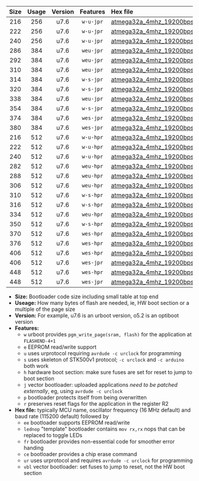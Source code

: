 |Size|Usage|Version|Features|Hex file|
|:-:|:-:|:-:|:-:|:--|
|216|256|u7.6|`w-u-jpr`|[atmega32a_4mhz_19200bps_ur_vbl.hex](https://raw.githubusercontent.com/stefanrueger/urboot/main//atmega32a_4mhz_19200bps_ur_vbl.hex)|
|222|256|u7.6|`w-u-jpr`|[atmega32a_4mhz_19200bps_lednop_ur_vbl.hex](https://raw.githubusercontent.com/stefanrueger/urboot/main//atmega32a_4mhz_19200bps_lednop_ur_vbl.hex)|
|240|256|u7.6|`w-u-jpr`|[atmega32a_4mhz_19200bps_lednop_fr_ur_vbl.hex](https://raw.githubusercontent.com/stefanrueger/urboot/main//atmega32a_4mhz_19200bps_lednop_fr_ur_vbl.hex)|
|286|384|u7.6|`weu-jpr`|[atmega32a_4mhz_19200bps_ee_ur_vbl.hex](https://raw.githubusercontent.com/stefanrueger/urboot/main//atmega32a_4mhz_19200bps_ee_ur_vbl.hex)|
|292|384|u7.6|`weu-jpr`|[atmega32a_4mhz_19200bps_ee_lednop_ur_vbl.hex](https://raw.githubusercontent.com/stefanrueger/urboot/main//atmega32a_4mhz_19200bps_ee_lednop_ur_vbl.hex)|
|310|384|u7.6|`weu-jpr`|[atmega32a_4mhz_19200bps_ee_lednop_fr_ur_vbl.hex](https://raw.githubusercontent.com/stefanrueger/urboot/main//atmega32a_4mhz_19200bps_ee_lednop_fr_ur_vbl.hex)|
|314|384|u7.6|`w-s-jpr`|[atmega32a_4mhz_19200bps_vbl.hex](https://raw.githubusercontent.com/stefanrueger/urboot/main//atmega32a_4mhz_19200bps_vbl.hex)|
|320|384|u7.6|`w-s-jpr`|[atmega32a_4mhz_19200bps_lednop_vbl.hex](https://raw.githubusercontent.com/stefanrueger/urboot/main//atmega32a_4mhz_19200bps_lednop_vbl.hex)|
|338|384|u7.6|`weu-jpr`|[atmega32a_4mhz_19200bps_ee_lednop_fr_ce_ur_vbl.hex](https://raw.githubusercontent.com/stefanrueger/urboot/main//atmega32a_4mhz_19200bps_ee_lednop_fr_ce_ur_vbl.hex)|
|354|384|u7.6|`w-s-jpr`|[atmega32a_4mhz_19200bps_lednop_fr_vbl.hex](https://raw.githubusercontent.com/stefanrueger/urboot/main//atmega32a_4mhz_19200bps_lednop_fr_vbl.hex)|
|374|384|u7.6|`wes-jpr`|[atmega32a_4mhz_19200bps_ee_vbl.hex](https://raw.githubusercontent.com/stefanrueger/urboot/main//atmega32a_4mhz_19200bps_ee_vbl.hex)|
|380|384|u7.6|`wes-jpr`|[atmega32a_4mhz_19200bps_ee_lednop_vbl.hex](https://raw.githubusercontent.com/stefanrueger/urboot/main//atmega32a_4mhz_19200bps_ee_lednop_vbl.hex)|
|216|512|u7.6|`w-u-hpr`|[atmega32a_4mhz_19200bps_ur.hex](https://raw.githubusercontent.com/stefanrueger/urboot/main//atmega32a_4mhz_19200bps_ur.hex)|
|222|512|u7.6|`w-u-hpr`|[atmega32a_4mhz_19200bps_lednop_ur.hex](https://raw.githubusercontent.com/stefanrueger/urboot/main//atmega32a_4mhz_19200bps_lednop_ur.hex)|
|240|512|u7.6|`w-u-hpr`|[atmega32a_4mhz_19200bps_lednop_fr_ur.hex](https://raw.githubusercontent.com/stefanrueger/urboot/main//atmega32a_4mhz_19200bps_lednop_fr_ur.hex)|
|282|512|u7.6|`weu-hpr`|[atmega32a_4mhz_19200bps_ee_ur.hex](https://raw.githubusercontent.com/stefanrueger/urboot/main//atmega32a_4mhz_19200bps_ee_ur.hex)|
|288|512|u7.6|`weu-hpr`|[atmega32a_4mhz_19200bps_ee_lednop_ur.hex](https://raw.githubusercontent.com/stefanrueger/urboot/main//atmega32a_4mhz_19200bps_ee_lednop_ur.hex)|
|306|512|u7.6|`weu-hpr`|[atmega32a_4mhz_19200bps_ee_lednop_fr_ur.hex](https://raw.githubusercontent.com/stefanrueger/urboot/main//atmega32a_4mhz_19200bps_ee_lednop_fr_ur.hex)|
|310|512|u7.6|`w-s-hpr`|[atmega32a_4mhz_19200bps.hex](https://raw.githubusercontent.com/stefanrueger/urboot/main//atmega32a_4mhz_19200bps.hex)|
|316|512|u7.6|`w-s-hpr`|[atmega32a_4mhz_19200bps_lednop.hex](https://raw.githubusercontent.com/stefanrueger/urboot/main//atmega32a_4mhz_19200bps_lednop.hex)|
|334|512|u7.6|`weu-hpr`|[atmega32a_4mhz_19200bps_ee_lednop_fr_ce_ur.hex](https://raw.githubusercontent.com/stefanrueger/urboot/main//atmega32a_4mhz_19200bps_ee_lednop_fr_ce_ur.hex)|
|350|512|u7.6|`w-s-hpr`|[atmega32a_4mhz_19200bps_lednop_fr.hex](https://raw.githubusercontent.com/stefanrueger/urboot/main//atmega32a_4mhz_19200bps_lednop_fr.hex)|
|370|512|u7.6|`wes-hpr`|[atmega32a_4mhz_19200bps_ee.hex](https://raw.githubusercontent.com/stefanrueger/urboot/main//atmega32a_4mhz_19200bps_ee.hex)|
|376|512|u7.6|`wes-hpr`|[atmega32a_4mhz_19200bps_ee_lednop.hex](https://raw.githubusercontent.com/stefanrueger/urboot/main//atmega32a_4mhz_19200bps_ee_lednop.hex)|
|406|512|u7.6|`wes-hpr`|[atmega32a_4mhz_19200bps_ee_lednop_fr.hex](https://raw.githubusercontent.com/stefanrueger/urboot/main//atmega32a_4mhz_19200bps_ee_lednop_fr.hex)|
|406|512|u7.6|`wes-jpr`|[atmega32a_4mhz_19200bps_ee_lednop_fr_vbl.hex](https://raw.githubusercontent.com/stefanrueger/urboot/main//atmega32a_4mhz_19200bps_ee_lednop_fr_vbl.hex)|
|448|512|u7.6|`wes-hpr`|[atmega32a_4mhz_19200bps_ee_lednop_fr_ce.hex](https://raw.githubusercontent.com/stefanrueger/urboot/main//atmega32a_4mhz_19200bps_ee_lednop_fr_ce.hex)|
|448|512|u7.6|`wes-jpr`|[atmega32a_4mhz_19200bps_ee_lednop_fr_ce_vbl.hex](https://raw.githubusercontent.com/stefanrueger/urboot/main//atmega32a_4mhz_19200bps_ee_lednop_fr_ce_vbl.hex)|

- **Size:** Bootloader code size including small table at top end
- **Useage:** How many bytes of flash are needed, ie, HW boot section or a multiple of the page size
- **Version:** For example, u7.6 is an urboot version, o5.2 is an optiboot version
- **Features:**
  + `w` urboot provides `pgm_write_page(sram, flash)` for the application at `FLASHEND-4+1`
  + `e` EEPROM read/write support
  + `u` uses urprotocol requiring `avrdude -c urclock` for programming
  + `s` uses skeleton of STK500v1 protocol; `-c urclock` and `-c arduino` both work
  + `h` hardware boot section: make sure fuses are set for reset to jump to boot section
  + `j` vector bootloader: uploaded applications *need to be patched externally*, eg, using `avrdude -c urclock`
  + `p` bootloader protects itself from being overwritten
  + `r` preserves reset flags for the application in the register R2
- **Hex file:** typically MCU name, oscillator frequency (16 MHz default) and baud rate (115200 default) followed by
  + `ee` bootloader supports EEPROM read/write
  + `lednop` "template" bootloader contains `mov rx,rx` nops that can be replaced to toggle LEDs
  + `fr` bootloader provides non-essential code for smoother error handing
  + `ce` bootloader provides a chip erase command
  + `ur` uses urprotocol and requires `avrdude -c urclock` for programming
  + `vbl` vector bootloader: set fuses to jump to reset, not the HW boot section
